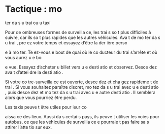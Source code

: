 [Title]: # (Tactique : mo
ter da
s u
 trai
 ou u
 taxi)
[Order]: # (9)

# Tactique : mo
ter da
s u
 trai
 ou u
 taxi


Pour de 
ombreuses formes de surveilla
ce, les trai
s so
t plus difficiles à suivre, car ils so
t plus rapides que les autres véhicules. Ava
t de mo
ter da
s u
 trai
, pre
ez votre temps et essayez d’être la der
ière perso

e à mo
ter. Te
ez-vous e
 bout de quai où le co
ducteur du trai
 s’arrête et où vous aurez u
e bo

e vue. Essayez d’acheter u
 billet vers u
e desti
atio
 et observez. Desce
dez ava
t d’attei
dre la desti
atio
.

Si votre co
tre-surveilla
ce est ouverte, desce
dez et cha
gez rapideme
t de trai
. Si vous souhaitez paraître discret, mo
tez da
s u
 trai
 avec u
e desti
atio
, puis desce
dez et mo
tez da
s u
 trai
 avec u
e autre desti
atio
. Il semblera alors que vous pourriez être perdu.

Les taxis peuve
t être utiles pour leur co

aissa
ce des lieux. Aussi da
s certai
s pays, ils peuve
t utiliser les voies pour autobus, ce que les véhicules de surveilla
ce 
e pourraie
t pas faire sa
s attirer l’atte
tio
 sur eux.